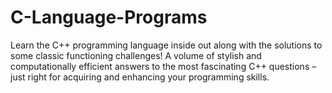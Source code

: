 # C-Language-Programs
Learn the C++ programming language inside out along with the solutions to some classic functioning challenges! A volume of stylish and computationally efficient answers to the most fascinating C++ questions – just right for acquiring and enhancing your programming skills.
